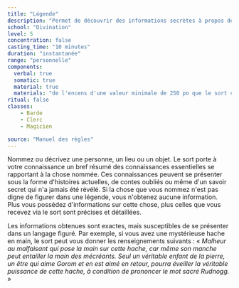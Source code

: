 ```yaml
---
title: "Légende"
description: "Permet de découvrir des informations secrètes à propos de la cible."
school: "Divination"
level: 5
concentration: false
casting_time: "10 minutes"
duration: "instantanée"
range: "personnelle"
components:
  verbal: true
  somatic: true
  material: true
  materials: "de l'encens d'une valeur minimale de 250 po que le sort consume et quatre bandelettes d'ivoire valant au moins 50 po chaque"
ritual: false
classes:
    - Barde
    - Clerc
    - Magicien

source: "Manuel des règles"
---
```

Nommez ou décrivez une personne, un lieu ou un objet. Le sort porte à votre connaissance un bref résumé des connaissances essentielles se rapportant à la chose nommée. Ces connaissances peuvent se présenter sous la forme d'histoires actuelles, de contes oubliés ou même d'un savoir secret qui n'a jamais été révélé. Si la chose que vous nommez n'est pas digne de figurer dans une légende, vous n'obtenez aucune information. Plus vous possédez d'informations sur cette chose, plus celles que vous recevez via le sort sont précises et détaillées.

Les informations obtenues sont exactes, mais susceptibles de se présenter dans un langage figuré. Par exemple, si vous avez une mystérieuse hache en main, le sort peut vous donner les renseignements suivants : « _Malheur au malfaisant qui pose la main sur cette hache, car même son manche peut entailler la main des mécréants. Seul un véritable enfant de la pierre, un être qui aime Gorom et en est aimé en retour, pourra éveiller la véritable puissance de cette hache, à condition de prononcer le mot sacré Rudnogg._ »
